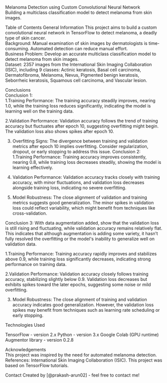 Melanoma Detection using Custom Convolutional Neural Network   
Building a multiclass classification model to detect melanoma from skin images.

Table of Contents 
General Information
This project aims to build a custom convolutional neural network in TensorFlow to detect melanoma, a deadly type of skin cancer.    
Background:  Manual examination of skin images by dermatologists is time-consuming. Automated detection can reduce manual effort.     
Business Problem:  Develop an accurate multiclass classification model to detect melanoma from skin images.     
Dataset:  2357 images from the International Skin Imaging Collaboration (ISIC), including 9 classes: Actinic keratosis, Basal cell carcinoma, Dermatofibroma, Melanoma, Nevus, Pigmented benign keratosis, Seborrheic keratosis, Squamous cell carcinoma, and Vascular lesion.

Conclusions    
Conclusion 1:    
1.Training Performance: The training accuracy steadily improves, nearing 1.0, while the training loss reduces significantly, indicating the model is learning well on the training data.

2.Validation Performance: Validation accuracy follows the trend of training accuracy but fluctuates after epoch 10, suggesting overfitting might begin. The validation loss also shows spikes after epoch 10.

3. Overfitting Signs: The divergence between training and validation metrics after epoch 10 implies overfitting. Consider regularization, dropout, or early stopping to address this issue.
Conclusion 2:  
1.Training Performance: Training accuracy improves consistently, nearing 0.8, while training loss decreases steadily, showing the model is learning effectively.

2. Validation Performance: Validation accuracy tracks closely with training accuracy, with minor fluctuations, and validation loss decreases alongside training loss, indicating no severe overfitting.

3. Model Robustness: The close alignment of validation and training metrics suggests good generalization. The minor spikes in validation loss could reflect variability, which might benefit from techniques like cross-validation.

   
Conclusion 3:   With data augmentation added, show that the validation loss is still rising and fluctuating, while validation accuracy remains relatively flat. 
This indicates that although augmentation is adding some variety, it hasn’t fully resolved the overfitting or the model's inability to generalize well on validation data.

1.Training Performance: Training accuracy rapidly improves and stabilizes above 0.9, while training loss significantly decreases, indicating strong performance on training data.

2.Validation Performance: Validation accuracy closely follows training accuracy, stabilizing slightly below 0.9. Validation loss decreases but exhibits spikes toward the later epochs, suggesting some noise or mild overfitting.

3. Model Robustness: The close alignment of training and validation accuracy indicates good generalization. However, the validation loss spikes may benefit from techniques such as learning rate scheduling or early stopping.

Technologies Used  

TensorFlow - version 2.x
Python - version 3.x
Google Colab (GPU runtime)
Augmentor library - version 0.2.8

Acknowledgements  
This project was inspired by the need for automated melanoma detection.
References: International Skin Imaging Collaboration (ISIC).
This project was based on TensorFlow tutorials.

Contact
Created by [@prakash-arun02] - feel free to contact me!
